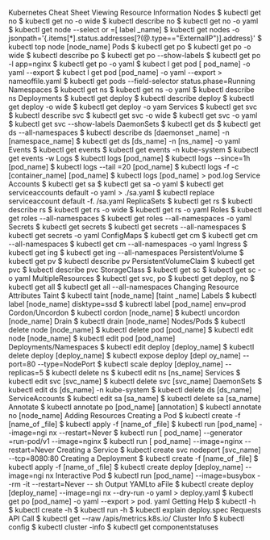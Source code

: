 Kubernetes Cheat Sheet
Viewing Resource Information
Nodes
$ kubectl get no
$ kubectl get no -o wide
$ kubectl describe no
$ kubectl get no -o yaml
$ kubectl get node --select or =[ label _name]
$ kubectl get nodes -o jsonpath='{.items[*].status.addresses[?(@.type=="ExternalIP")].address}'
$ kubectl top node [node_name]
Pods
$ kubectl get po
$ kubectl get po -o wide
$ kubectl describe po
$ kubectl get po --show-labels
$ kubectl get po -l app=nginx
$ kubectl get po -o yaml
$ kubect l get pod [ pod_name] -o yaml --export
$ kubect l get pod [pod_name] -o yaml --export > nameoffile.yaml
$ kubectl get pods --field-selector status.phase=Running
Namespaces
$ kubectl get ns
$ kubectl get ns -o yaml
$ kubectl describe ns
Deployments
$ kubectl get deploy
$ kubectl describe deploy
$ kubectl get deploy -o wide
$ kubectl get deploy -o yam
Services
$ kubectl get svc
$ kubectl describe svc
$ kubectl get svc -o wide
$ kubectl get svc -o yaml
$ kubectl get svc --show-labels
DaemonSets
$ kubectl get ds
$ kubectl get ds --all-namespaces
$ kubectl describe ds [daemonset _name] -n [namespace_name]
$ kubectl get ds [ds_name] -n [ns_name] -o yaml
Events
$ kubectl get events
$ kubectl get events -n kube-system
$ kubectl get events -w
Logs
$ kubectl logs [pod_name]
$ kubectl logs --since=1h [pod_name]
$ kubectl logs --tail =20 [pod_name]
$ kubectl logs -f -c [container_name] [pod_name]
$ kubectl logs [pod_name] > pod.log
Service Accounts
$ kubectl get sa
$ kubectl get sa -o yaml
$ kubectl get serviceaccounts default -o yaml > ./sa.yaml
$ kubectl replace serviceaccount default -f. /sa.yaml
ReplicaSets
$ kubectl get rs
$ kubectl describe rs
$ kubectl get rs -o wide
$ kubectl get rs -o yaml
Roles
$ kubectl get roles --all-namespaces
$ kubectl get roles --all-namespaces -o yaml
Secrets
$ kubectl get secrets
$ kubectl get secrets --all-namespaces
$ kubectl get secrets -o yaml
ConfigMaps
$ kubectl get cm
$ kubectl get cm --all-namespaces
$ kubectl get cm --all-namespaces -o yaml
Ingress
$ kubectl get ing
$ kubectl get ing --all-namespaces
PersistentVolume
$ kubectl get pv
$ kubectl describe pv
PersistentVolumeClaim
$ kubectl get pvc
$ kubectl describe pvc
StorageClass
$ kubectl get sc
$ kubectl get sc -o yaml
MultipleResources
$ kubectl get svc, po
$ kubectl get deploy, no
$ kubectl get all
$ kubectl get all --all-namespaces
Changing Resource Attributes
Taint
$ kubectl taint [node_name] [taint _name]
Labels
$ kubectl label [node_name] disktype=ssd
$ kubrectl label [pod_name] env=prod
Cordon/Uncordon
$ kubectl cordon [node_name]
$ kubectl uncordon [node_name]
Drain
$ kubectl drain [node_name]
Nodes/Pods
$ kubectl delete node [node_name]
$ kubectl delete pod [pod_name]
$ kubectl edit node [node_name]
$ kubectl edit pod [pod_name]
Deployments/Namespaces
$ kubectl edit deploy [deploy_name]
$ kubectl delete deploy [deploy_name]
$ kubectl expose deploy [depl oy_name] --port=80 --type=NodePort
$ kubectl scale deploy [deploy_name] --replicas=5
$ kubectl delete ns
$ kubectl edit ns [ns_name]
Services
$ kubectl edit svc [svc_name]
$ kubectl delete svc [svc_name]
DaemonSets
$ kubectl edit ds [ds_name] -n kube-system
$ kubectl delete ds [ds_name]
ServiceAccounts
$ kubectl edit sa [sa_name]
$ kubectl delete sa [sa_name]
Annotate
$ kubectl annotate po [pod_name] [annotation]
$ kubectl annotate no [node_name]
Adding Resources
Creating a Pod
$ kubectl create -f [name_of _file]
$ kubectl apply -f [name_of _file]
$ kubectl run [pod_name] --image=ngi nx --restart=Never
$ kubectl run [ pod_name] --generator =run-pod/v1 --image=nginx
$ kubectl run [ pod_name] --image=nginx --restart=Never
Creating a Service
$ kubectl create svc nodeport [svc_name] --tcp=8080:80
Creating a Deployment
$ kubectl create -f [name_of _file]
$ kubectl apply -f [name_of _file]
$ kubectl create deploy [deploy_name] --image=ngi nx
Interactive Pod
$ kubectl run [pod_name] --image=busybox --rm -it --restart=Never -- sh
Output YAMLto aFile
$ kubectl create deploy [deploy_name] --image=ngi nx --dry-run -o yaml > deploy.yaml
$ kubectl get po [pod_name] -o yaml --export > pod. yaml
Getting Help
$ kubectl -h
$ kubectl create -h
$ kubectl run -h
$ kubectl explain deploy.spec
Requests
API Call
$ kubectl get --raw /apis/metrics.k8s.io/
Cluster Info
$ kubectl config
$ kubectl cluster -info
$ kubectl get componentstatuses
